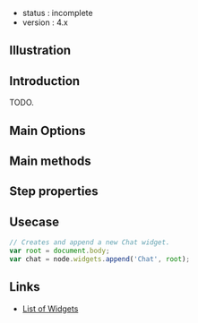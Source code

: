 - status : incomplete
 - version : 4.x

## Illustration


## Introduction

TODO.

## Main Options

  
## Main methods


## Step properties


## Usecase

```js
// Creates and append a new Chat widget.
var root = document.body;
var chat = node.widgets.append('Chat', root);

```

## Links

- [List of Widgets](Widgets-v4)
